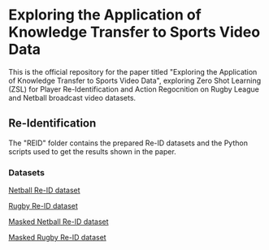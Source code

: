 # Exploring the Application of Knowledge Transfer to Sports Video Data

This is the official repository for the paper titled "Exploring the Application of Knowledge Transfer to Sports Video Data", exploring Zero Shot Learning (ZSL) for Player Re-Identification and Action Regocnition on Rugby League and Netball broadcast video datasets. 

## Re-Identification
The "REID" folder contains the prepared Re-ID datasets and the Python scripts used to get the results shown in the paper. 

### Datasets
[Netball Re-ID dataset](REID/datasets/ReidDataset_Netball)

[Rugby Re-ID dataset](REID/datasets/ReidDataset_Rugby)

[Masked Netball Re-ID dataset](REID/datasets/ReidDataset_Netball_Masked)

[Masked Rugby Re-ID dataset](REID/datasets/ReidDataset_Rugby_Masked)